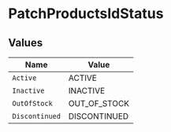 # PatchProductsIdStatus


## Values

| Name           | Value          |
| -------------- | -------------- |
| `Active`       | ACTIVE         |
| `Inactive`     | INACTIVE       |
| `OutOfStock`   | OUT_OF_STOCK   |
| `Discontinued` | DISCONTINUED   |